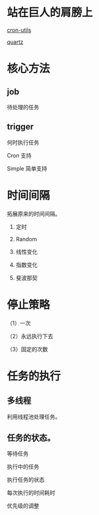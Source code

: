 # 站在巨人的肩膀上

[cron-utils](https://github.com/jmrozanec/cron-utils)

[quartz](https://github.com/quartz-scheduler/quartz)

# 核心方法

## job

待处理的任务

## trigger

何时执行任务

Cron 支持

Simple 简单支持

# 时间间隔

拓展原来的时间间隔。

1. 定时

2. Random

3. 线性变化

4. 指数变化

5. 斐波那契

# 停止策略

（1）一次

（2）永远执行下去

（3）固定的次数

# 任务的执行

## 多线程

利用线程池处理任务。

## 任务的状态。

等待任务

执行中的任务

执行任务的状态

每次执行的时间耗时

优先级的调整
